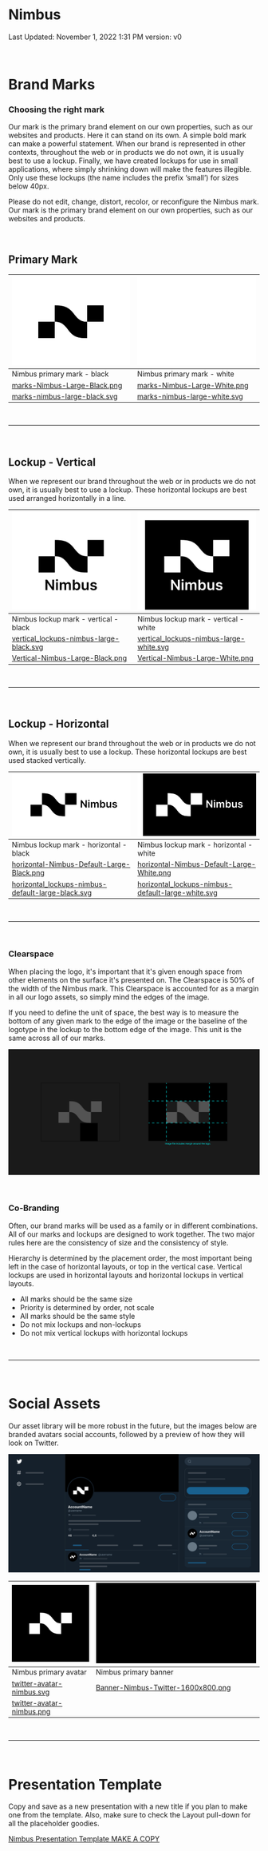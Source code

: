 # Nimbus

Last Updated: November 1, 2022 1:31 PM
version: v0

<br/>

# Brand Marks

### Choosing the right mark

Our mark is the primary brand element on our own properties, such as our websites and products. Here it can stand on its own. A simple bold mark can make a powerful statement. When our brand is represented in other contexts, throughout the web or in products we do not own, it is usually best to use a lockup. Finally, we have created lockups for use in small applications, where simply shrinking down will make the features illegible. Only use these lockups (the name includes the prefix ‘small’) for sizes below 40px.

Please do not edit, change, distort, recolor, or reconfigure the Nimbus mark. Our mark is the primary brand element on our own properties, such as our websites and products.

<br/>

## Primary Mark

| ![Nimbus primary mark - black ](nimbus/marks-Nimbus-Large-Black.png) | ![Nimbus primary mark - white ](nimbus/marks-Nimbus-Large-White.png) |
| -------------------------------------------------------------------- | -------------------------------------------------------------------- |
| Nimbus primary mark - black                                          | Nimbus primary mark - white                                          |
| [marks-Nimbus-Large-Black.png](nimbus/marks-Nimbus-Large-Black.png)  | [marks-Nimbus-Large-White.png](nimbus/marks-Nimbus-Large-White.png)  |
| [marks-nimbus-large-black.svg](nimbus/marks-nimbus-large-black.svg)  | [marks-nimbus-large-white.svg](nimbus/marks-nimbus-large-white.svg)  |

<br/>

---

<br/>

## Lockup - Vertical

When we represent our brand throughout the web or in products we do not own, it is usually best to use a lockup. These horizontal lockups are best used arranged horizontally in a line.

| ![Nimbus lockup mark - vertical - black ](nimbus/Notion-lockups_vertical-Nimbus-Large-Black.svg) | ![Nimbus lockup mark - vertical - white ](nimbus/Notion-lockups_vertical-Nimbus-Large-White.svg) |
| ------------------------------------------------------------------------------------------------ | ------------------------------------------------------------------------------------------------ |
| Nimbus lockup mark - vertical - black                                                            | Nimbus lockup mark - vertical - white                                                            |
| [vertical_lockups-nimbus-large-black.svg](nimbus/vertical_lockups-nimbus-large-black.svg)        | [vertical_lockups-nimbus-large-white.svg](nimbus/vertical_lockups-nimbus-large-white.svg)        |
| [Vertical-Nimbus-Large-Black.png](nimbus/Vertical-Nimbus-Large-Black.png)                        | [Vertical-Nimbus-Large-White.png](nimbus/Vertical-Nimbus-Large-White.png)                        |

<br/>

---

<br/>

## Lockup - Horizontal

When we represent our brand throughout the web or in products we do not own, it is usually best to use a lockup. These horizontal lockups are best used stacked vertically.

| ![Nimbus lockup mark - horizontal - black ](nimbus/Notion-lockups_horizontal-Nimbus-Default-Large-Black.svg)  | ![Nimbus lockup mark - horizontal - white ](nimbus/Notion-lockups_horizontal-Nimbus-Default-Large-White.svg)  |
| ------------------------------------------------------------------------------------------------------------- | ------------------------------------------------------------------------------------------------------------- |
| Nimbus lockup mark - horizontal - black                                                                       | Nimbus lockup mark - horizontal - white                                                                       |
| [horizontal-Nimbus-Default-Large-Black.png](nimbus/horizontal-Nimbus-Default-Large-Black.png)                 | [horizontal-Nimbus-Default-Large-White.png](nimbus/horizontal-Nimbus-Default-Large-White.png)                 |
| [horizontal_lockups-nimbus-default-large-black.svg](nimbus/horizontal_lockups-nimbus-default-large-black.svg) | [horizontal_lockups-nimbus-default-large-white.svg](nimbus/horizontal_lockups-nimbus-default-large-white.svg) |

<br/>

---

<br/>

### Clearspace

When placing the logo, it's important that it's given enough space from other elements on the surface it's presented on. The Clearspace is 50% of the width of the Nimbus mark. This Clearspace is accounted for as a margin in all our logo assets, so simply mind the edges of the image.

If you need to define the unit of space, the best way is to measure the bottom of any given mark to the edge of the image or the baseline of the logotype in the lockup to the bottom edge of the image. This unit is the same across all of our marks.

![Clearspace-Mark-Nimbus.png](nimbus/Clearspace-Mark-Nimbus.png)

<br/>

### Co-Branding

Often, our brand marks will be used as a family or in different combinations. All of our marks and lockups are designed to work together. The two major rules here are the consistency of size and the consistency of style.

Hierarchy is determined by the placement order, the most important being left in the case of horizontal layouts, or top in the vertical case. Vertical lockups are used in horizontal layouts and horizontal lockups in vertical layouts.

- All marks should be the same size
- Priority is determined by order, not scale
- All marks should be the same style
- Do not mix lockups and non-lockups
- Do not mix vertical lockups with horizontal lockups

<br/>

---

<br/>

# Social Assets

Our asset library will be more robust in the future, but the images below are branded avatars social accounts, followed by a preview of how they will look on Twitter.

![twitter-preview-nimbus.png](nimbus/twitter-preview-nimbus.png)

| ![Nimbus primary avatar](nimbus/twitter-avatar-nimbus.png)    | ![Nimbus primary banner](nimbus/Banner-Nimbus-Twitter-1600x800.png)             |
| ------------------------------------------------------------- | ------------------------------------------------------------------------------- |
| Nimbus primary avatar                                         | Nimbus primary banner                                                           |
| [twitter-avatar-nimbus.svg](nimbus/twitter-avatar-nimbus.svg) | [Banner-Nimbus-Twitter-1600x800.png](nimbus/Banner-Nimbus-Twitter-1600x800.png) |
| [twitter-avatar-nimbus.png](nimbus/twitter-avatar-nimbus.png) |

<br/>

---

<br/>

# Presentation Template

Copy and save as a new presentation with a new title if you plan to make one from the template.
Also, make sure to check the Layout pull-down for all the placeholder goodies.

[Nimbus Presentation Template MAKE A COPY](https://docs.google.com/presentation/d/1extQeoMdbY2VZbTZH0sNKOM0AGMzpXjGsq9eG44zWjo/edit?usp=drivesdk)

